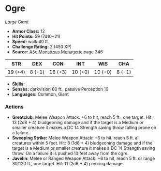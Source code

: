 # Ogre

*Large* *Giant*

- **Armor Class:** 12
- **Hit Points:** 59 (7d10+21)
- **Speed:** walk 40 ft.
- **Challenge Rating:** 2 (450 XP)
- **Source:** [A5e Monstrous Menagerie](https://enpublishingrpg.com/products/level-up-monstrous-menagerie-a5e) page 346

| STR | DEX | CON | INT | WIS | CHA |
| --- | --- | --- | --- | --- | --- |
| 19 (+4) | 8 (-1) | 16 (+3) | 10 (+0) | 10 (+0) | 8 (-1) |

- **Skills:** 
- **Senses:** darkvision 60 ft., passive Perception 10
- **Languages:** Common, Giant

### Actions

- **Greatclub:** Melee Weapon Attack: +6 to hit, reach 5 ft., one target. Hit: 13 (2d8 + 4) bludgeoning damage  and if the target is a Medium or smaller creature  it makes a DC 14 Strength saving throw  falling prone on a failure.
- **Sweeping Strike:** Melee Weapon Attack: +6 to hit, reach 5 ft.  all creatures within 5 feet. Hit: 8 (1d8 + 4) bludgeoning damage  and if the target is a Medium or smaller creature  it makes a DC 14 Strength saving throw. On a failure  it is pushed 10 feet away from the ogre.
- **Javelin:** Melee or Ranged Weapon Attack: +6 to hit, reach 5 ft. or range 30/120 ft., one target. Hit: 11 (2d6 + 4) piercing damage.


